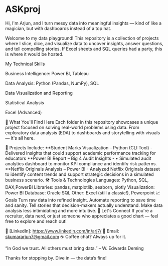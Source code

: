 # ASKproj

Hi, I'm Arjun, and I turn messy data into meaningful insights — kind of like a magician, but with dashboards instead of a top hat.

Welcome to my data playground! This repository is a collection of projects where I slice, dice, and visualize data to uncover insights, answer questions, and tell compelling stories. If Excel sheets and SQL queries had a party, this is where it would be hosted.

My Technical Skills

Business Intelligence: Power BI, Tableau

Data Analysis: Python (Pandas, NumPy), SQL

Data Visualization and Reporting

Statistical Analysis

Excel (Advanced)



🧠 What You'll Find Here
Each folder in this repository showcases a unique project focused on solving real-world problems using data. From exploratory data analysis (EDA) to dashboards and storytelling with visuals — it's all here.

📁 Projects Include:
**Student Marks Visualization – Python (CLI Tool) - Delivered insights that could support academic performance tracking for educators
**Power BI Report – Big 4 Audit Insights - • Simulated audit analytics dashboard to monitor KPI compliance and identify risk patterns.
**Netflix Originals Analysis – Power BI - Analyzed Netflix Originals dataset to identify content trends and support strategic decisions in a simulated business scenario.
🛠️ Tools & Technologies
Languages: Python, SQL, DAX,PowerBI
Libraries: pandas, matplotlib, seaborn, plotly
Visualization: Power BI
Database: Oracle SQL
Other: Excel (still a classic!), Powerpoint
📈 Goals
Turn raw data into refined insight.
Automate reporting to save time and sanity.
Tell stories that decision-makers actually understand.
Make data analysis less intimidating and more intuitive.
🤝 Let's Connect
If you're a recruiter, data nerd, or just someone who appreciates a good chart — feel free to explore and reach out!

💼 [LinkedIn]: https://www.linkedin.com/in/arj7/
📧 Email: skumararjun7@gmail.com
☕ Coffee chat? Always up for it.


“In God we trust. All others must bring data.” – W. Edwards Deming

Thanks for stopping by. Dive in — the data’s fine!
